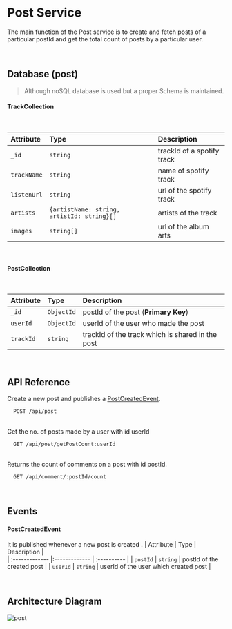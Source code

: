 # Post Service

The main function of the Post service is to create and fetch posts of a particular postId and get the total count of posts by a particular user.

<br>

## Database (post)

> Although noSQL database is used but a proper Schema is maintained.<br>
> 


#### TrackCollection <br>
<br>

| Attribute        | Type        | Description |   
| :------------- |:------------- | :----------  |
| `_id`      | `string` | trackId of a spotify track  |
| `trackName`      | `string` | name of spotify track  |
| `listenUrl`      | `string` | url of the spotify track  |
| `artists`      | `{artistName: string, artistId: string}[]` | artists of the track  |
| `images`      | `string[]` | url of the album arts  |

<br>

#### PostCollection <br>
<br>

| Attribute        | Type        | Description |   
| :------------- |:------------- | :----------  |
| `_id`      | `ObjectId` | postId of the post (**Primary Key**) |
| `userId`      | `ObjectId` | userId of the user who made the post  |
| `trackId`      | `string` | trackId of the track which is shared in the post |
<br>

## API Reference

Create a new post and publishes a [PostCreatedEvent](#postcreatedevent).

```code
  POST /api/post
```
\
Get the no. of posts made by a user with id userId

```code
  GET /api/post/getPostCount:userId
```


\
Returns the count of comments on a post with id postId.

```code
  GET /api/comment/:postId/count
```

<br>

## Events


#### PostCreatedEvent


It is published whenever a new post is created .
| Attribute        | Type        | Description |   
| :------------- |:------------- | :----------  |
| `postId`      | `string` | postId of the created post |
| `userId`      | `string` | userId of the user which created post |

<br>

## Architecture Diagram
![post](https://user-images.githubusercontent.com/58662119/206240514-e2ca34f4-7c4a-464c-aad9-586ca0d3989d.png)